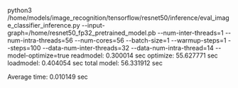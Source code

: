 python3 /home/models/image_recognition/tensorflow/resnet50/inference/eval_image_classifier_inference.py --input-graph=/home/resnet50_fp32_pretrained_model.pb --num-inter-threads=1  --num-intra-threads=56  --num-cores=56  --batch-size=1 --warmup-steps=1 --steps=100 --data-num-inter-threads=32 --data-num-intra-thread=14 --model-optimize=true
readmodel:   0.300014 sec
optimize:    55.627771 sec
loadmodel:   0.404054 sec
total model: 56.331912 sec

Average time: 0.010149 sec